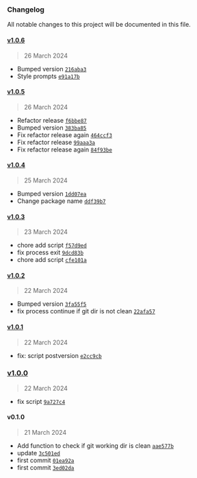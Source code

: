 ### Changelog

All notable changes to this project will be documented in this file. 

#### [v1.0.6](https://github.com/zumerlab/zumerbox-release/compare/v1.0.5...v1.0.6)

> 26 March 2024

- Bumped version [`216aba3`](https://github.com/zumerlab/zumerbox-release/commit/216aba3ea12c54a9a22133e592de03b50a5c1d9b)
- Style prompts [`e91a17b`](https://github.com/zumerlab/zumerbox-release/commit/e91a17b0efe445eb929cb3e90e919a96208bf095)

#### [v1.0.5](https://github.com/zumerlab/zumerbox-release/compare/v1.0.4...v1.0.5)

> 26 March 2024

- Refactor release [`f6bbe87`](https://github.com/zumerlab/zumerbox-release/commit/f6bbe879e614a4168efde7e951192f3bee61427e)
- Bumped version [`383ba85`](https://github.com/zumerlab/zumerbox-release/commit/383ba858ae21a4f14e90b8fd6f57439a830c2a8c)
- Fix refactor release again [`464ccf3`](https://github.com/zumerlab/zumerbox-release/commit/464ccf36dd73b29e16fc73058f0f2cc45650c38b)
- Fix refactor release [`99aaa3a`](https://github.com/zumerlab/zumerbox-release/commit/99aaa3ab242edec4e164652e9b57cbf00f7f0c28)
- Fix refactor release again [`84f93be`](https://github.com/zumerlab/zumerbox-release/commit/84f93be5f99b4c03da9b25d04b651e0123b5f9d4)

#### [v1.0.4](https://github.com/zumerlab/zumerbox-release/compare/v1.0.3...v1.0.4)

> 25 March 2024

- Bumped version [`1dd07ea`](https://github.com/zumerlab/zumerbox-release/commit/1dd07eaa53a7a63d3a44e5a4dbb3a97cded6add1)
- Change package name [`ddf39b7`](https://github.com/zumerlab/zumerbox-release/commit/ddf39b7a6ab342b65589c41e8c2225783f38a956)

#### [v1.0.3](https://github.com/zumerlab/zumerbox-release/compare/v1.0.2...v1.0.3)

> 23 March 2024

- chore add script [`f57d9ed`](https://github.com/zumerlab/zumerbox-release/commit/f57d9ed3419c1d4c1669c7bebd255e9744c881e2)
- fix process exit [`9dcd83b`](https://github.com/zumerlab/zumerbox-release/commit/9dcd83b01ae3b21920a5770995c4fd39c3799980)
- chore add script [`cfe101a`](https://github.com/zumerlab/zumerbox-release/commit/cfe101a191a6a160f73d63765812aba312965049)

#### [v1.0.2](https://github.com/zumerlab/zumerbox-release/compare/v1.0.1...v1.0.2)

> 22 March 2024

- Bumped version [`3fa55f5`](https://github.com/zumerlab/zumerbox-release/commit/3fa55f55f68c12d111733aec29ac4cf0cfd94983)
- fix process continue if git dir is not clean [`22afa57`](https://github.com/zumerlab/zumerbox-release/commit/22afa57d47b88becde6be786223903a7da228dae)

#### [v1.0.1](https://github.com/zumerlab/zumerbox-release/compare/v1.0.0...v1.0.1)

> 22 March 2024

- fix: script postversion [`e2cc9cb`](https://github.com/zumerlab/zumerbox-release/commit/e2cc9cb0a2147bd30c969f6ef0befb002df739de)

### [v1.0.0](https://github.com/zumerlab/zumerbox-release/compare/v0.1.0...v1.0.0)

> 22 March 2024

- fix script [`9a727c4`](https://github.com/zumerlab/zumerbox-release/commit/9a727c4db20d7ea491e231e53b98a7d6c063669f)

#### v0.1.0

> 21 March 2024

- Add function to check if git working dir is clean [`aae577b`](https://github.com/zumerlab/zumerbox-release/commit/aae577b76d0f42236a30003804c35de096999ced)
- update [`3c501ed`](https://github.com/zumerlab/zumerbox-release/commit/3c501edda2268847fe692a10541a9c7ff8817f8e)
- first commit [`01ea92a`](https://github.com/zumerlab/zumerbox-release/commit/01ea92a168df3ba57a4bba1860a05949aa70fb6c)
- first commit [`3ed02da`](https://github.com/zumerlab/zumerbox-release/commit/3ed02dac6ed2ac6ffe0e46b5f2689b13570005ca)
